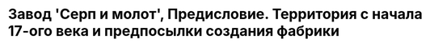 ---
title: "Завод 'Серп и молот', Предисловие. Территория с начала 17-ого века и предпосылки создания фабрики"
js: "/js"
css: "/css/base.css"
draft: false
description: "До 17-ого века на территории современного Лефортово были исключительно пахотные и выгонные земли. В 17-ом веке здесь начинают появляться резиденции знати. Однако самое сильное влияние на развитие этого района оказало строительство железхных дорог"
partial: "prologue.html"
type: "django_html"
order: 0
---